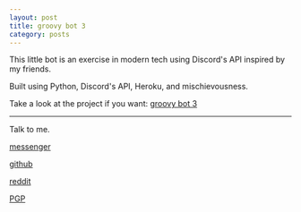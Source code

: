 ```yaml
---
layout: post
title: groovy bot 3
category: posts
---
```


This little bot is an exercise in modern tech using Discord's API inspired by my friends.

Built using Python, Discord's API, Heroku, and mischievousness.

Take a look at the project if you want:
[groovy bot 3][groovy bot 3]

---

Talk to me.

[messenger][facebook]

[github][dqd]

[reddit][reddit]

[PGP][PGP]

[facebook]: https://www.m.me/dqdang1
[dqd]: http://github.com/dqdang
[reddit]: https://www.reddit.com/user/outsidefarmland/
[PGP]: https://raw.githubusercontent.com/dqdang/dqdang.github.io/master/derek-dang.asc
[groovy bot 3]: https://github.com/dqdang/groovy3
